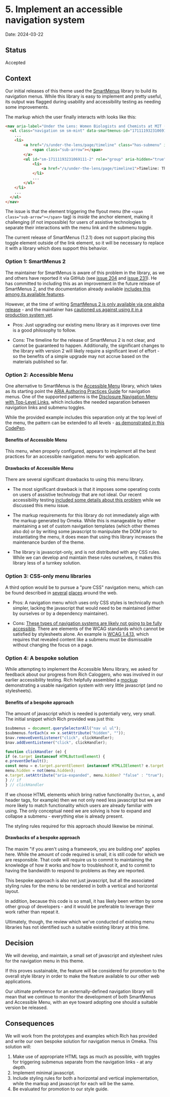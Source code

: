 # 5. Implement an accessible navigation system

Date: 2024-03-22

## Status

Accepted

## Context

Our initial releases of this theme used the [SmartMenus](https://www.smartmenus.org/) library to build its
navigation menus. While this library is easy to implement and pretty useful, its
output was flagged during usability and accessibility testing as needing some
improvements.

The markup which the user finally interacts with looks like this:

```html
<nav aria-label="Under the Lens: Women Biologists and Chemists at MIT (1865-2024)">
  <ul class="navigation sm sm-mint" data-smartmenus-id="17111193231069111">
    ...
    <li>
        <a href="/s/under-the-lens/page/timeline" class="has-submenu" id="sm-17111193231069111-1" aria-haspopup="true" aria-controls="sm-17111193231069111-2" aria-expanded="false">Timeline
        	<span class="sub-arrow"></span>
        </a>
        <ul id="sm-17111193231069111-2" role="group" aria-hidden="true" aria-labelledby="sm-17111193231069111-1" aria-expanded="false" style="width: auto; min-width: 10em; display: none; max-width: 20em; top: auto; left: 0px; margin-left: 0px; margin-top: 0px;" class="sm-nowrap">
            <li>
                <a href="/s/under-the-lens/page/timeline1">Timeline: The Beginnings</a>
            </li>
            ...
        </ul>
    </li>
    ...
  </ul>
</nav>
```

The issue is that the element triggering the flyout menu (the 
`<span class="sub-arrow"></span>` tag) is _inside_ the anchor element, making it
challenging (if not impossible) for users of assistive technologies to separate
their interactions with the menu link and the submenu toggle.

The current release of SmartMenus (1.2.1) does not support placing this toggle
element outside of the link element, so it will be necessary to replace it with
a library which does support this behavior.


### Option 1: SmartMenus 2

The maintainer for SmartMenus is aware of this problem in the library, as we and
others have reported it via GitHub (see [issue 204](https://github.com/vadikom/smartmenus/issues/204) and [issue 231](https://github.com/vadikom/smartmenus/issues/231)). He has
committed to including this as an improvement in the future release of
SmartMenus 2, and the documentation already available [includes this among its available
features](https://configurator.smartmenus.org/).

However, at the time of writing [SmartMenus 2 is only available via one alpha
release](https://github.com/vadikom/smartmenus/releases) - and the maintainer has [cautioned us against using it in a production
system yet](https://github.com/vadikom/smartmenus/issues/245).

* Pros: Just upgrading our existing menu library as it improves over time is a
  good philosophy to follow.

* Cons: The timeline for the release of SmartMenus 2 is not clear, and cannot
  be guaranteed to happen. Additionally, the significant changes to the library
  with version 2 will likely require a significant level of effort - so the
  benefits of a simple upgrade may not accrue based on the materials published
  so far.


### Option 2: Accessible Menu

One alternative to SmartMenus is the [Accessible Menu](https://accessible-menu.dev/) library, which takes as its
starting point the [ARIA Authoring Practices Guide](https://www.w3.org/WAI/ARIA/apg/) for navigation menus. One of
the supported patterns is the [Disclosure Navigation Menu with Top-Level Links](https://www.w3.org/WAI/ARIA/apg/patterns/disclosure/examples/disclosure-navigation-hybrid/),
which includes the needed separation between navigation links and submenu
toggles.

While the provided example includes this separation only at the top level of the
menu, the pattern can be extended to all levels - [as demonstrated in this
CodePen](https://codepen.io/matt-bernhardt/pen/poBRKrY).

#### Benefits of Accessible Menu

This menu, when properly configured, appears to implement all the best practices
for an accessible navigation menu for web application.

#### Drawbacks of Accessible Menu

There are several significant drawbacks to using this menu library.

* The most significant drawback is that it imposes some operating costs on users
  of assistive technology that are not ideal. Our recent accessibility testing
  [included some details about this problem](https://github.mit.edu/Accessibility-FY2024/omeka/issues/4#issuecomment-182190) while we discussed this menu issue.

* The markup requirements for this library do not immediately align with the
  markup generated by Omeka. While this is manageable by either maintaining a
  set of custom navigation templates (which other themes also do) or by writing
  some javascript to manipulate the DOM prior to instantiating the menu, it does
  mean that using this library increases the maintenance burden of the theme.

* The library is javascript-only, and is not distributed with any CSS rules.
  While we can develop and maintain these rules ourselves, it makes this library
  less of a turnkey solution.


### Option 3: CSS-only menu libraries

A third option would be to pursue a "pure CSS" navigation menu, which can be
found described in [several](https://purecss.io/menus/) [places](https://devsnap.me/css-menu) around the web.

* Pros: A navigation menu which uses only CSS styles is technically much
  simpler, lacking the javascript that would need to be maintained (either by
  ourselves or by a dependency maintainer).

* Cons: [These types of navigation systems are likely not going to be fully
  accessible](https://moderncss.dev/css-only-accessible-dropdown-navigation-menu/). There are elements of the WCAG standards which cannot be satisfied
  by stylesheets alone. An example is [WCAG 1.4.13](https://www.w3.org/WAI/WCAG21/Understanding/content-on-hover-or-focus.html), which requires that revealed
  content like a submenu must be dismissable without changing the focus on a
  page.


### Option 4: A bespoke solution

While attempting to implement the Accessible Menu library, we asked for feedback
about our progress from Rich Caloggero, who was involved in our earlier
accessibility testing. Rich helpfully assembled a [mockup](https://richcaloggero.github.io/tools/createNavigation.html) demonstrating a usable
navigation system with very little javascript (and no stylesheets).

#### Benefits of a bespoke approach

The amount of javascript which is needed is potentially very, very small. The
initial snippet which Rich provided was just this:

```js
$submenus = document.querySelectorAll("nav ul ul");
$submenus.forEach(x => x.setAttribute("hidden", ""));
$nav.removeEventListener("click", clickHandler);
$nav.addEventListener("click", clickHandler);

function clickHandler (e) {
if (e.target instanceof HTMLButtonElement) {
e.preventDefault();
const menu = e.target.parentElement instanceof HTMLLIElement? e.target.nextElementSibling  : e.target.parentElement.nextElementSibling;
menu.hidden = not(menu.hidden);
e.target.setAttribute("aria-expanded", menu.hidden? "false" : "true");
} // if
} // clickHandler
```

If we choose HTML elements which bring native functionality (`button`, `a`, and
header tags, for example) then we not only need less javascript but we are more
likely to match functionality which users are already familiar with using. The
only conceptual need we are solving is how to expand and collapse a submenu -
everything else is already present.

The styling rules required for this approach should likewise be minimal.

#### Drawbacks of a bespoke approach

The maxim "if you aren't using a framework, you are building one" applies here.
While the amount of code required is small, it is still code for which we are
responsible. That code will require us to commit to maintaining the knowledge of
how it works and how to troubleshoot it, and to commit to having the bandwidth
to respond to problems as they are reported.

This bespoke approach is also not just javascript, but all the associated
styling rules for the menu to be rendered in both a vertical and horizontal
layout.

In addition, because this code is so small, it has likely been written by some
other group of developers - and it would be preferable to leverage their work
rather than repeat it.

Ultimately, though, the review which we've conducted of existing menu libraries
has not identified such a suitable existing library at this time.


## Decision

We will develop, and maintain, a small set of javascript and stylesheet rules
for the navigation menu in this theme.

If this proves sustainable, the feature will be considered for promotion to the
overall style library in order to make the feature available to our other
web applications.

Our ultimate preference for an externally-defined navigation library will mean
that we continue to monitor the development of both SmartMenus and Accessible
Menu, with an eye toward adopting one should a suitable version be released.


## Consequences

We will work from the prototypes and examples which Rich has provided and write
our own bespoke solution for navigation menus in Omeka. This solution will:

1. Make use of appropriate HTML tags as much as possible, with toggles for
   triggering submenus separate from the navigation links - at any depth.
1. Implement minimal javascript.
1. Include styling rules for both a horizontal and vertical implementation,
   while the markup and javascript for each will be the same.
1. Be evaluated for promotion to our style guide.

